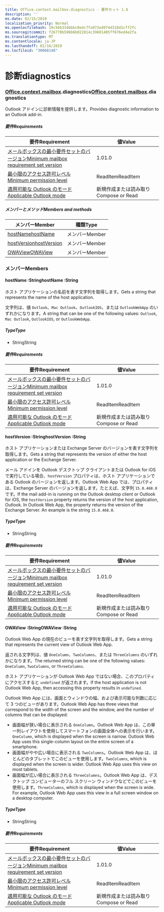 ```yaml
---
title: Office.context.mailbox.diagnostics - 要件セット 1.6
description: ''
ms.date: 02/15/2019
localization_priority: Normal
ms.openlocfilehash: 19c56b334bbbc0edc7fa972ed974d318d1cff2fc
ms.sourcegitcommit: f26778b596b6b022814c39601485ff676ed4e2fa
ms.translationtype: MT
ms.contentlocale: ja-JP
ms.lasthandoff: 02/16/2019
ms.locfileid: "30068148"
---
```

# <a name="diagnostics"></a><span data-ttu-id="a2de1-102">診断</span><span class="sxs-lookup"><span data-stu-id="a2de1-102">diagnostics</span></span>

### <a name="officeofficemdcontextofficecontextmdmailboxofficecontextmailboxmddiagnostics"></a><span data-ttu-id="a2de1-103">[Office](Office.md)[.context](Office.context.md)[.mailbox](Office.context.mailbox.md).diagnostics</span><span class="sxs-lookup"><span data-stu-id="a2de1-103">[Office](Office.md)[.context](Office.context.md)[.mailbox](Office.context.mailbox.md).diagnostics</span></span>

<span data-ttu-id="a2de1-104">Outlook アドインに診断情報を提供します。</span><span class="sxs-lookup"><span data-stu-id="a2de1-104">Provides diagnostic information to an Outlook add-in.</span></span>

##### <a name="requirements"></a><span data-ttu-id="a2de1-105">要件</span><span class="sxs-lookup"><span data-stu-id="a2de1-105">Requirements</span></span>

|<span data-ttu-id="a2de1-106">要件</span><span class="sxs-lookup"><span data-stu-id="a2de1-106">Requirement</span></span>| <span data-ttu-id="a2de1-107">値</span><span class="sxs-lookup"><span data-stu-id="a2de1-107">Value</span></span>|
|---|---|
|[<span data-ttu-id="a2de1-108">メールボックスの最小要件セットのバージョン</span><span class="sxs-lookup"><span data-stu-id="a2de1-108">Minimum mailbox requirement set version</span></span>](/office/dev/add-ins/reference/requirement-sets/outlook-api-requirement-sets)| <span data-ttu-id="a2de1-109">1.0</span><span class="sxs-lookup"><span data-stu-id="a2de1-109">1.0</span></span>|
|[<span data-ttu-id="a2de1-110">最小限のアクセス許可レベル</span><span class="sxs-lookup"><span data-stu-id="a2de1-110">Minimum permission level</span></span>](https://docs.microsoft.com/outlook/add-ins/understanding-outlook-add-in-permissions)| <span data-ttu-id="a2de1-111">ReadItem</span><span class="sxs-lookup"><span data-stu-id="a2de1-111">ReadItem</span></span>|
|[<span data-ttu-id="a2de1-112">適用可能な Outlook のモード</span><span class="sxs-lookup"><span data-stu-id="a2de1-112">Applicable Outlook mode</span></span>](https://docs.microsoft.com/outlook/add-ins/#extension-points)| <span data-ttu-id="a2de1-113">新規作成または読み取り</span><span class="sxs-lookup"><span data-stu-id="a2de1-113">Compose or Read</span></span>|

##### <a name="members-and-methods"></a><span data-ttu-id="a2de1-114">メンバーとメソッド</span><span class="sxs-lookup"><span data-stu-id="a2de1-114">Members and methods</span></span>

| <span data-ttu-id="a2de1-115">メンバー</span><span class="sxs-lookup"><span data-stu-id="a2de1-115">Member</span></span> | <span data-ttu-id="a2de1-116">種類</span><span class="sxs-lookup"><span data-stu-id="a2de1-116">Type</span></span> |
|--------|------|
| [<span data-ttu-id="a2de1-117">hostName</span><span class="sxs-lookup"><span data-stu-id="a2de1-117">hostName</span></span>](#hostname-string) | <span data-ttu-id="a2de1-118">メンバー</span><span class="sxs-lookup"><span data-stu-id="a2de1-118">Member</span></span> |
| [<span data-ttu-id="a2de1-119">hostVersion</span><span class="sxs-lookup"><span data-stu-id="a2de1-119">hostVersion</span></span>](#hostversion-string) | <span data-ttu-id="a2de1-120">メンバー</span><span class="sxs-lookup"><span data-stu-id="a2de1-120">Member</span></span> |
| [<span data-ttu-id="a2de1-121">OWAView</span><span class="sxs-lookup"><span data-stu-id="a2de1-121">OWAView</span></span>](#owaview-string) | <span data-ttu-id="a2de1-122">メンバー</span><span class="sxs-lookup"><span data-stu-id="a2de1-122">Member</span></span> |

### <a name="members"></a><span data-ttu-id="a2de1-123">メンバー</span><span class="sxs-lookup"><span data-stu-id="a2de1-123">Members</span></span>

####  <a name="hostname-string"></a><span data-ttu-id="a2de1-124">hostName :String</span><span class="sxs-lookup"><span data-stu-id="a2de1-124">hostName :String</span></span>

<span data-ttu-id="a2de1-125">ホスト アプリケーションの名前を表す文字列を取得します。</span><span class="sxs-lookup"><span data-stu-id="a2de1-125">Gets a string that represents the name of the host application.</span></span>

<span data-ttu-id="a2de1-126">文字列は、値 `Outlook`、`Mac Outlook`、`OutlookIOS`、または `OutlookWebApp` のいずれかになります。</span><span class="sxs-lookup"><span data-stu-id="a2de1-126">A string that can be one of the following values: `Outlook`, `Mac Outlook`, `OutlookIOS`, or `OutlookWebApp`.</span></span>

##### <a name="type"></a><span data-ttu-id="a2de1-127">Type</span><span class="sxs-lookup"><span data-stu-id="a2de1-127">Type</span></span>

*   <span data-ttu-id="a2de1-128">String</span><span class="sxs-lookup"><span data-stu-id="a2de1-128">String</span></span>

##### <a name="requirements"></a><span data-ttu-id="a2de1-129">要件</span><span class="sxs-lookup"><span data-stu-id="a2de1-129">Requirements</span></span>

|<span data-ttu-id="a2de1-130">要件</span><span class="sxs-lookup"><span data-stu-id="a2de1-130">Requirement</span></span>| <span data-ttu-id="a2de1-131">値</span><span class="sxs-lookup"><span data-stu-id="a2de1-131">Value</span></span>|
|---|---|
|[<span data-ttu-id="a2de1-132">メールボックスの最小要件セットのバージョン</span><span class="sxs-lookup"><span data-stu-id="a2de1-132">Minimum mailbox requirement set version</span></span>](/office/dev/add-ins/reference/requirement-sets/outlook-api-requirement-sets)| <span data-ttu-id="a2de1-133">1.0</span><span class="sxs-lookup"><span data-stu-id="a2de1-133">1.0</span></span>|
|[<span data-ttu-id="a2de1-134">最小限のアクセス許可レベル</span><span class="sxs-lookup"><span data-stu-id="a2de1-134">Minimum permission level</span></span>](https://docs.microsoft.com/outlook/add-ins/understanding-outlook-add-in-permissions)| <span data-ttu-id="a2de1-135">ReadItem</span><span class="sxs-lookup"><span data-stu-id="a2de1-135">ReadItem</span></span>|
|[<span data-ttu-id="a2de1-136">適用可能な Outlook のモード</span><span class="sxs-lookup"><span data-stu-id="a2de1-136">Applicable Outlook mode</span></span>](https://docs.microsoft.com/outlook/add-ins/#extension-points)| <span data-ttu-id="a2de1-137">新規作成または読み取り</span><span class="sxs-lookup"><span data-stu-id="a2de1-137">Compose or Read</span></span>|

####  <a name="hostversion-string"></a><span data-ttu-id="a2de1-138">hostVersion :String</span><span class="sxs-lookup"><span data-stu-id="a2de1-138">hostVersion :String</span></span>

<span data-ttu-id="a2de1-139">ホスト アプリケーションまたは Exchange Server のバージョンを表す文字列を取得します。</span><span class="sxs-lookup"><span data-stu-id="a2de1-139">Gets a string that represents the version of either the host application or the Exchange Server.</span></span>

<span data-ttu-id="a2de1-p101">メール アドインを Outlook デスクトップ クライアントまたは Outlook for iOS で実行している場合、`hostVersion` プロパティは、ホスト アプリケーションである Outlook のバージョンを返します。Outlook Web App では、プロパティは、Exchange Server のバージョンを返します。たとえば、文字列 `15.0.468.0` です。</span><span class="sxs-lookup"><span data-stu-id="a2de1-p101">If the mail add-in is running on the Outlook desktop client or Outlook for iOS, the `hostVersion` property returns the version of the host application, Outlook. In Outlook Web App, the property returns the version of the Exchange Server. An example is the string `15.0.468.0`.</span></span>

##### <a name="type"></a><span data-ttu-id="a2de1-143">Type</span><span class="sxs-lookup"><span data-stu-id="a2de1-143">Type</span></span>

*   <span data-ttu-id="a2de1-144">String</span><span class="sxs-lookup"><span data-stu-id="a2de1-144">String</span></span>

##### <a name="requirements"></a><span data-ttu-id="a2de1-145">要件</span><span class="sxs-lookup"><span data-stu-id="a2de1-145">Requirements</span></span>

|<span data-ttu-id="a2de1-146">要件</span><span class="sxs-lookup"><span data-stu-id="a2de1-146">Requirement</span></span>| <span data-ttu-id="a2de1-147">値</span><span class="sxs-lookup"><span data-stu-id="a2de1-147">Value</span></span>|
|---|---|
|[<span data-ttu-id="a2de1-148">メールボックスの最小要件セットのバージョン</span><span class="sxs-lookup"><span data-stu-id="a2de1-148">Minimum mailbox requirement set version</span></span>](/office/dev/add-ins/reference/requirement-sets/outlook-api-requirement-sets)| <span data-ttu-id="a2de1-149">1.0</span><span class="sxs-lookup"><span data-stu-id="a2de1-149">1.0</span></span>|
|[<span data-ttu-id="a2de1-150">最小限のアクセス許可レベル</span><span class="sxs-lookup"><span data-stu-id="a2de1-150">Minimum permission level</span></span>](https://docs.microsoft.com/outlook/add-ins/understanding-outlook-add-in-permissions)| <span data-ttu-id="a2de1-151">ReadItem</span><span class="sxs-lookup"><span data-stu-id="a2de1-151">ReadItem</span></span>|
|[<span data-ttu-id="a2de1-152">適用可能な Outlook のモード</span><span class="sxs-lookup"><span data-stu-id="a2de1-152">Applicable Outlook mode</span></span>](https://docs.microsoft.com/outlook/add-ins/#extension-points)| <span data-ttu-id="a2de1-153">新規作成または読み取り</span><span class="sxs-lookup"><span data-stu-id="a2de1-153">Compose or Read</span></span>|

####  <a name="owaview-string"></a><span data-ttu-id="a2de1-154">OWAView :String</span><span class="sxs-lookup"><span data-stu-id="a2de1-154">OWAView :String</span></span>

<span data-ttu-id="a2de1-155">Outlook Web App の現在のビューを表す文字列を取得します。</span><span class="sxs-lookup"><span data-stu-id="a2de1-155">Gets a string that represents the current view of Outlook Web App.</span></span>

<span data-ttu-id="a2de1-156">返される文字列は、値 `OneColumn`、`TwoColumns`、または `ThreeColumns` のいずれかになります。</span><span class="sxs-lookup"><span data-stu-id="a2de1-156">The returned string can be one of the following values: `OneColumn`, `TwoColumns`, or `ThreeColumns`.</span></span>

<span data-ttu-id="a2de1-157">ホスト アプリケーションが Outlook Web App ではない場合、このプロパティにアクセスすると `undefined` が返されます。</span><span class="sxs-lookup"><span data-stu-id="a2de1-157">If the host application is not Outlook Web App, then accessing this property results in `undefined`.</span></span>

<span data-ttu-id="a2de1-158">Outlook Web App には、画面とウィンドウの幅、および表示可能な列数に応じて 3 つのビューがあります。</span><span class="sxs-lookup"><span data-stu-id="a2de1-158">Outlook Web App has three views that correspond to the width of the screen and the window, and the number of columns that can be displayed:</span></span>

*   <span data-ttu-id="a2de1-p102">画面幅が狭い場合に表示される `OneColumn`。Outlook Web App は、この単一列レイアウトを使用してスマートフォンの画面全体への表示を行います。</span><span class="sxs-lookup"><span data-stu-id="a2de1-p102">`OneColumn`, which is displayed when the screen is narrow. Outlook Web App uses this single-column layout on the entire screen of a smartphone.</span></span>
*   <span data-ttu-id="a2de1-p103">画面幅がやや広い場合に表示される `TwoColumns`。Outlook Web App は、ほとんどのタブレットでこのビューを使用します。</span><span class="sxs-lookup"><span data-stu-id="a2de1-p103">`TwoColumns`, which is displayed when the screen is wider. Outlook Web App uses this view on most tablets.</span></span>
*   <span data-ttu-id="a2de1-p104">画面幅が広い場合に表示される `ThreeColumns`。Outlook Web App は、デスクトップ コンピューターのフル スクリーン ウィンドウなどでこのビューを使用します。</span><span class="sxs-lookup"><span data-stu-id="a2de1-p104">`ThreeColumns`, which is displayed when the screen is wide. For example, Outlook Web App uses this view in a full screen window on a desktop computer.</span></span>

##### <a name="type"></a><span data-ttu-id="a2de1-165">Type</span><span class="sxs-lookup"><span data-stu-id="a2de1-165">Type</span></span>

*   <span data-ttu-id="a2de1-166">String</span><span class="sxs-lookup"><span data-stu-id="a2de1-166">String</span></span>

##### <a name="requirements"></a><span data-ttu-id="a2de1-167">要件</span><span class="sxs-lookup"><span data-stu-id="a2de1-167">Requirements</span></span>

|<span data-ttu-id="a2de1-168">要件</span><span class="sxs-lookup"><span data-stu-id="a2de1-168">Requirement</span></span>| <span data-ttu-id="a2de1-169">値</span><span class="sxs-lookup"><span data-stu-id="a2de1-169">Value</span></span>|
|---|---|
|[<span data-ttu-id="a2de1-170">メールボックスの最小要件セットのバージョン</span><span class="sxs-lookup"><span data-stu-id="a2de1-170">Minimum mailbox requirement set version</span></span>](/office/dev/add-ins/reference/requirement-sets/outlook-api-requirement-sets)| <span data-ttu-id="a2de1-171">1.0</span><span class="sxs-lookup"><span data-stu-id="a2de1-171">1.0</span></span>|
|[<span data-ttu-id="a2de1-172">最小限のアクセス許可レベル</span><span class="sxs-lookup"><span data-stu-id="a2de1-172">Minimum permission level</span></span>](https://docs.microsoft.com/outlook/add-ins/understanding-outlook-add-in-permissions)| <span data-ttu-id="a2de1-173">ReadItem</span><span class="sxs-lookup"><span data-stu-id="a2de1-173">ReadItem</span></span>|
|[<span data-ttu-id="a2de1-174">適用可能な Outlook のモード</span><span class="sxs-lookup"><span data-stu-id="a2de1-174">Applicable Outlook mode</span></span>](https://docs.microsoft.com/outlook/add-ins/#extension-points)| <span data-ttu-id="a2de1-175">新規作成または読み取り</span><span class="sxs-lookup"><span data-stu-id="a2de1-175">Compose or Read</span></span>|
